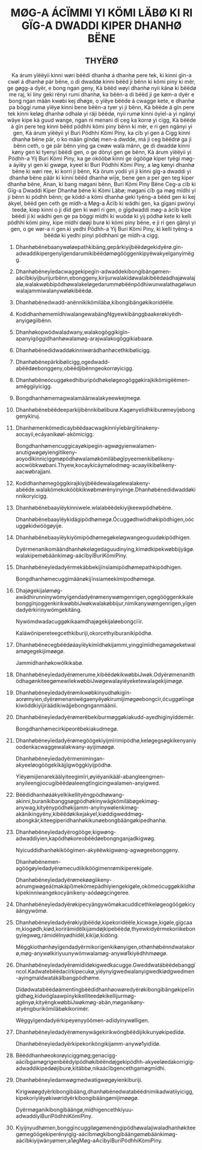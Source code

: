 <h1 align='center'>MØG-A ÁCÏMMI YI KÖMI LÄBØ KI RI GÏG-A DWADDI KIPER DHANHØ BËNE</h1>
<h2 align='center'>THYËRØ</h2>
<p align='center'>Ka árum yïëëyii kinni wøri bëëdi dhanhø á dhanhø pere tek, ki kinni gïn-a cwøl á dhanhø pär bëne, o di dwaddø kinni bëëd ji bënn ki kömi piny ki mër, ge gøgg-a dyër, e bong ngan geny,
Kà bëëd wøyi dhanhø nyii känø ki bëëdø me raj, ki liny geki rënyi rumi dhanhø, ka bëën-a di bëëd ji ge køm-a dyër e bong ngan mään kwøbi kej dhøge, o yïëye bëëde á cwagge kete, e dhanhø pa böggi rumø yïëyø kinni bene bëën-a tyer yi ji bënn,
Kà bëëde á gïn pere tek kinni keløg dhanhø odhalø yi räji bëëdø, nyii rumø kinni óyiel-a yi ngänyi wäye kipe kà guud wange, ngan ni menani di ceg ka korrø yi cigg,
Kà bëëde á gïn pere teg kinni bëëd pödhhi kömi piny bënn ki mër, e ri gen ngänyi yi gen,
Kà árum yïëëyii yi Buri Pödhhi Kömi Piny, ka cïb yi gen á Cigg kinni dhanhø bëne pär, o ko mään gïndøj men-a dwdde, má ji ceg bëëdrø ga ji bënn ceth, o ge pär bënn ying ga cwøw walà männ, ge di dwaddø kinni køny gen ki tyenyi bëëdi gen, o ge dönyi gen ge bënn,
Kà árum yïëëyii yi Pödhh-a Yij Buri Kömi Piny, ka ge okööbø kinni ge ógöögø kiper tyëgi møg-a áyïëy yi gen ki gwøgø, kyeel ki Buri Pödhhi Kömi Piny, a løg kønyi dhanhø bëne ki wøri ree, ki korri ji bënn,
Kà örum yodii yii ji kinni gïg-a dwaddi yi dhanhø bëne päär ki kinni bëëd dhanhø wïje, bene gen a per gen teg kiper dhanhø bëne,
Anan, ki bang møgani bënn,
Buri Kömi Piny Bëne
Ceg-a cïb ki Gïg-a Dwaddi Kiper Dhanhø bëne ki Kömi Läbø; møgani cïb ga møg mïdhi yi ji bënn ki pödhh bënn; ge ködd-a kömi dhanhø geki tyëng-a bëëd gen ki kej ákyel, bëëd gen ceth ge mïdh-a Møg-a Ácïb ki wädhi gen, ka gïgani pwönyi teedø, kiep kinni o ji dïd gen ki wøri ri gen, o gïgdwaddi møg-a ácïb kipe bëëdi ji ki wädhi gen ge pa böggi mïdhi ki wuödø kì yij pödhø kete ki kelli pödhhi kömi piny, kipe mïdhi døøji burø kì kömi piny bëne, e ji ri gen gänyi yi gen, o ge wør-a ri gen kì yedhi Pödhh-a Yij Buri Kömi Piny, kì kelli tyëng-a bëëdø ki yedhi pinyi pödhhani ge mïdh-a cigg.</p>
<ol>
  <li>
    <p>Dhanhøbënebaanywøløepathkibäng,gepärkiyijbëëdøgekidyërø.gïn-adwaddikipergenyïgendarumikibëëdømøgööggenkipyëwakyelganyimëgg.</p>
  </li>
  <li>
    <p>Dhanhøbëneyïedacwaggekipegïn-adwaddekíbongibängømen-aácïbkiyijburijurbënn,ebonggeny,kirijurwalakïdøwalakibëëdøádhajøwalajalø,walakwøbbipödhøwalakeløgedarummøbëënpödhiwunwalathagølwunwalajammiwalanywøløkibëëdø.</p>
  </li>
  <li>
    <p>Dhanhøbënedwadd-anënnìkìkömiläbø,kibongibängøkikoridëële.</p>
  </li>
  <li>
    <p>KodidhanhømemïdhiwalangewabängNgyewkibänggbaakerøkiyëdh-anyigøgiibënn.</p>
  </li>
  <li>
    <p>Dhanhøkopwödwaladwany,walakogöggikigïn-apanyigöggidhanhøwalamøg-arajwalakogöggikiabaarø.</p>
  </li>
  <li>
    <p>Dhanhøbënedidwaddøkinniwørádhanhøcethkibølicigg.</p>
  </li>
  <li>
    <p>Dhanhøbënepärkibølicigg,ogedwadd-abëëdøebonggeny,obëëdjibënngeokorrøyicigg.</p>
  </li>
  <li>
    <p>Dhanhøbëneócuggøkedhiburipödhøkeløgeogöggøkirajkikömigëëmen-amëggiiyicigg.</p>
  </li>
  <li>
    <p>Bongdhanhømemagwalamäänwalakyeewkejmegø.</p>
  </li>
  <li>
    <p>Dhanhøbënebëëdeeparkijibënnkibøliburø.Kagønyelidhkìburømeyijebonggenykìruj.</p>
  </li>
  <li>
    <p>Dhanhømenkömedicaybëëdaacwagkinniyïebärgïtinakeny-aocayii,ecáyanikøøl-akömicigg.</p>
    <p>Bongdhanhømencuggicayøkipegïn-agwøgyienwalamen-anutigwøgøyìengïtìkeny-aoyodìkìnnìciggmøpödhøwalamøkömiläbøgïpyeemenkibølikeny-aocwöbkwøbani.Thyew,kocaykícáymølodmøg-acaayiikìbølikeny-aacwøbrajjani.</p>
  </li>
  <li>
    <p>Kodidhanhømegöggikirajkìyijbëëdewalagølewalakeny-abëëde.walakömekokööbkikwøbmørënyinyinge.Dhanhøbënedidwaddøkinnikoryicigg.</p>
  </li>
  <li>
    <p>Dhanhøbënebaayïëykinniwele.wlalabëëdekiyijkeewpödhøbëne.</p>
    <p>Dhanhøbënebaayïëykidägipödhømegø.Ócuggødhwödhøkipödhigen,oócuggøkidwöögøyije.</p>
  </li>
  <li>
    <p>Dhanhøbënebaayïëykiyömipödhømegøkeløgwangeoguudøkipödhigen.</p>
    <p>Dyërmenanikomäändhanhøkeløgedaguudinying,kímødkipekwøbbijyägø.walakipemøbäänkimøg-aácïbyiBuriKömiPiny.</p>
  </li>
  <li>
    <p>Dhanhøbëneyïedadyërmekäbbekíjïnsïamipödhømepathkipödhigen.</p>
    <p>Bongdhanhømecuggimäänøkijïnsiameekimipodhømegø.</p>
  </li>
  <li>
    <p>Dhajøgekijalømøg-awädhirunninywömyïgendadyërømenywømgenrigen,ogegööggenkikalebonggïnjoggenkirikwøbbiJwøkwalakøbbijur,nimikanywømgenrigen,yïgendadyërkirinywömgekitäng.</p>
    <p>Nywömdwadacuggøkikaamdhajøgekijaløebongcïïr.</p>
    <p>Kaláwönipereteegcethkiburiji,okorcethyiburanikìpödhø.</p>
  </li>
  <li>
    <p>Dhanhøbënecegbëëdøáayïëykímïdhøkijammi,yinggïmïdhegamøgeketwalamøgegekijimøøgø.</p>
    <p>Jammidhanhøkowölkikabø.</p>
  </li>
  <li>
    <p>Dhanhøbëneyïedadyërømerume,kibëëdøkikwøbbiJwøk.OdyërømenanithödhagønkiteegømewilekwøbbiJwøgewalayiëyeketewalagekijimøgø.</p>
  </li>
  <li>
    <p>Dhanhøbëneyïedadyërømikwøbkinyudhøkigïn-aorømyien,dyërømenaniwëgaenyëyøkirumijimøgøebongcïr,ócuggøtïngøkiwöddkiyïjiräädikiwäjjebongnganmäänii.</p>
  </li>
  <li>
    <p>Dhanhøbëneyïedadyërømerëbekiburmøggøkiakudd-ayedhigïnyïddemër.</p>
    <p>Bongdhanhømecirkipeorëbekiakudmegø.</p>
  </li>
  <li>
    <p>Dhanhøbëneyïedadyërømegöögekìyijmïrimipödhø,keløgegsøgkikenyaniyoodenkacwaggewalakwany-ayijimøøgø.</p>
    <p>Dhanhøbëneyïedadyërmenimingan-akyeeløogöögekikäjjigwöggkìyijpödhø.</p>
    <p>Yïëyømijienarekäälyiteegimïri,øyiëyanikääl-abangleengmen-anyileengjiocugibëëdøaleengtïngicingwalamen-anyigwed.</p>
  </li>
  <li>
    <p>Bëëdidhanhøáákyelkìkellityëngpödhøwang-akinni,buranikibanggsøgpödhøkinywägkömiläbøgekimøg-anywag,kityënypödhøkijamm-anyinywølenkimøg-akänikingyëny,kibëëdøkìkejakyel,kiøddigweddmøg-abongkär,kiteegiperidhanhøkikunøebongbäängøkipedhanhø.</p>
  </li>
  <li>
    <p>Dhanhøbëneyïedadyërogööge;kigwøng-adwaddiyien,kapödhøkoreobëëdøebongnganjadkigwøg.</p>
    <p>Nyicuddidhanhøkìköögimen-akyëëwkigwøng-agwøgeebonggeny.</p>
    <p>Dhanhøbënemen-agöögøyïedadyërømecudiikiköögimenrømikiperekígøle.</p>
    <p>Dhanhøbëneyïedadyërømekøøgiikeny-aórumgwøgeá(makäpï)mekömepädhiyiengekigøle,okömeócuggøkikïdhøkipekinniwangekocyänikeny-aódøøgcingeree.</p>
  </li>
  <li>
    <p>Dhanhøbëneyïedadyërøkipecyängywömøkacuddicethkeløgeogöögøkicyäängywömø.</p>
  </li>
  <li>
    <p>Dhanhøbëneyïedadyërøkiyijbëëdø,kipekoridëële,kicwage,kigøle,gïgcaam,kiogødh,kiød,korirämidëlkijamdøjkipebëëdø,thyewkidyërmekoriikebongyïegwøg,rämidëlnyødhidël,kikïjø,kidöng.</p>
    <p>Mëggkiothønhøyïgendadyërmikorigenkikønyigen,othønhøbënndwatakorø,møg-anywølkiriyuunywömwalamøg-anywø1kiyëdhhmøøgø.</p>
  </li>
  <li>
    <p>Dhanhøbëneyïedadyërømidïdøkigwedkacugge.Gweddwatábëëdebanggïncol.Kadwatebëëdacïrkipecukø,yiëynyigwedwalanyigwedkiødgwedmen-ayingmaldwatákälbangpödhøme.</p>
    <p>Dïdødwatabëëdøámentïngbëëdidhanhøowøredyërøkibongibängøkipelïngidhøg,kidwöglaawpinykikelliteedøkikellijurmøg-agënyø,kityëngkwøbbiJwøkmøg-abän,møganikøny-atyëngburikömiläbøkikorimër.</p>
    <p>Wëggyïgendadyërkipeyenyyöömen-adïdyinywølligen.</p>
  </li>
  <li>
    <p>Dhanhøbëneyïedadyërømenywägekirikwöngbëëdijikikunyøkipedïdø.</p>
    <p>Dhanhøbëneyïedadyërkipekoriköngikijamm-anywø1yidïdø.</p>
  </li>
  <li>
    <p>Bëëddhanhøeokorøyiciggmøg;genacigg-aácïbgamøgrigenbëëdyipödhøkíbëëndøjgekipödhh-akyeeløedakorrigïg-adwaddikipedøøjiburø,kitäbbø,nikaácïbgencethgamøgmïdhi.</p>
  </li>
  <li>
    <p>Dhanhøbëneyïedamwøgmedwatigwøgøyienkiburiji.</p>
    <p>Kirigwøøgdyërkibongibääng,dhanhøbënedwatabëëdnimikadwatiiyicigg,kipekoriyiëyøkiwøridyërkíbongibäängømijimøøgø.</p>
    <p>Dyërmøganikíbongibäängø,mïdhigencethkíyuu-adwaddiyiBuriPödhhiKömiPiny.</p>
  </li>
  <li>
    <p>Kiyijnyudhømen,bonggïncuggiløgømenëngipödhøwalajiwaladhanhøkiteegømegöögekiperënyigïg-aácïbmøgkibongibäängømøbäänkimøg-aácïbkiyijwänyømen;a1øgMøg-aAcïbyiBuriPödhhiKömiPiny.</p>
  </li>
</ol>